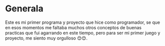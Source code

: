 # Generala
Este es mi primer programa y proyecto que hice como programador, se que en esos momentos me faltaba muchos otros conceptos de buenas practicas que fui agarrando en este tiempo, pero para ser mi primer juego y proyecto, me siento muy orgulloso 😊😊.
